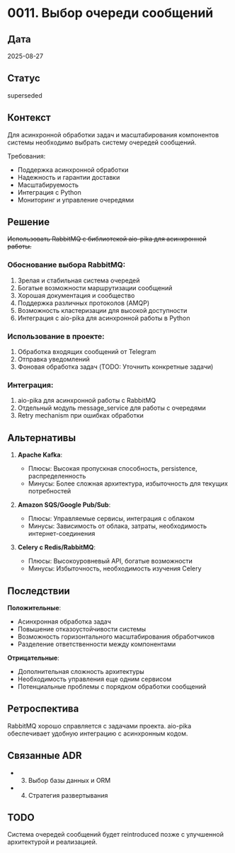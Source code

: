 # 0011. Выбор очереди сообщений

## Дата
2025-08-27

## Статус
 superseded

## Контекст
Для асинхронной обработки задач и масштабирования компонентов системы необходимо выбрать систему очередей сообщений.

Требования:
- Поддержка асинхронной обработки
- Надежность и гарантии доставки
- Масштабируемость
- Интеграция с Python
- Мониторинг и управление очередями

## Решение
~~Использовать RabbitMQ с библиотекой aio-pika для асинхронной работы.~~

### Обоснование выбора RabbitMQ:
1. Зрелая и стабильная система очередей
2. Богатые возможности маршрутизации сообщений
3. Хорошая документация и сообщество
4. Поддержка различных протоколов (AMQP)
5. Возможность кластеризации для высокой доступности
6. Интеграция с aio-pika для асинхронной работы в Python

### Использование в проекте:
1. Обработка входящих сообщений от Telegram
2. Отправка уведомлений
3. Фоновая обработка задач (TODO: Уточнить конкретные задачи)

### Интеграция:
1. aio-pika для асинхронной работы с RabbitMQ
2. Отдельный модуль message_service для работы с очередями
3. Retry mechanism при ошибках обработки

## Альтернативы
1. **Apache Kafka**:
   - Плюсы: Высокая пропускная способность, persistence, распределенность
   - Минусы: Более сложная архитектура, избыточность для текущих потребностей
   
2. **Amazon SQS/Google Pub/Sub**:
   - Плюсы: Управляемые сервисы, интеграция с облаком
   - Минусы: Зависимость от облака, затраты, необходимость интернет-соединения
   
3. **Celery с Redis/RabbitMQ**:
   - Плюсы: Высокоуровневый API, богатые возможности
   - Минусы: Избыточность, необходимость изучения Celery

## Последствии
**Положительные**:
- Асинхронная обработка задач
- Повышение отказоустойчивости системы
- Возможность горизонтального масштабирования обработчиков
- Разделение ответственности между компонентами

**Отрицательные**:
- Дополнительная сложность архитектуры
- Необходимость управления еще одним сервисом
- Потенциальные проблемы с порядком обработки сообщений

## Ретроспектива
RabbitMQ хорошо справляется с задачами проекта. aio-pika обеспечивает удобную интеграцию с асинхронным кодом.

## Связанные ADR
- 0003. Выбор базы данных и ORM
- 0004. Стратегия развертывания

## TODO
Система очередей сообщений будет reintroduced позже с улучшенной архитектурой и реализацией.